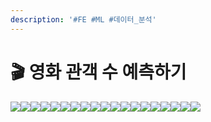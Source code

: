 ```yaml
---
description: '#FE #ML #데이터_분석'
---
```


# 🎬 영화 관객 수 예측하기

![](<../../../../.gitbook/assets/image (41).png>)![](<../../../../.gitbook/assets/Untitled 1 (18).png>)![](<../../../../.gitbook/assets/Untitled 2 (14).png>)![](<../../../../.gitbook/assets/Untitled 3 (18).png>)![](<../../../../.gitbook/assets/Untitled 4 (18).png>)![](<../../../../.gitbook/assets/Untitled 5 (15).png>)![](<../../../../.gitbook/assets/Untitled 6 (16).png>)![](<../../../../.gitbook/assets/Untitled 7 (15).png>)![](<../../../../.gitbook/assets/Untitled 8 (15).png>)![](<../../../../.gitbook/assets/Untitled 9 (14).png>)![](<../../../../.gitbook/assets/Untitled 10 (16).png>)![](<../../../../.gitbook/assets/Untitled 11 (18).png>)![](<../../../../.gitbook/assets/Untitled 12 (14).png>)![](<../../../../.gitbook/assets/Untitled 13 (11).png>)![](<../../../../.gitbook/assets/Untitled 14 (12).png>)![](<../../../../.gitbook/assets/Untitled 15 (11).png>)![](<../../../../.gitbook/assets/Untitled 16 (10).png>)![](<../../../../.gitbook/assets/Untitled 17 (10).png>)![](<../../../../.gitbook/assets/Untitled 18 (10).png>)

